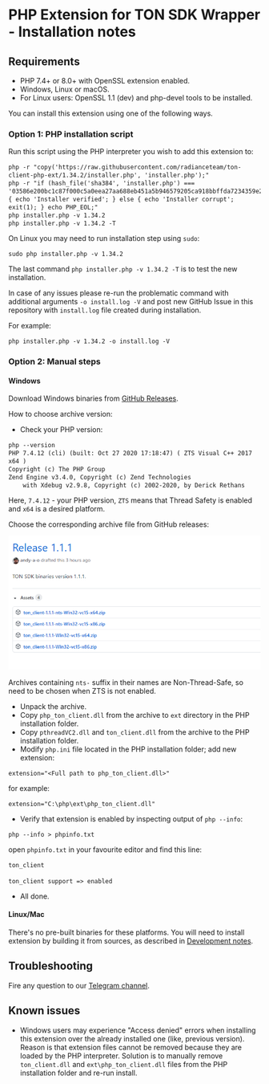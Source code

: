 # PHP Extension for TON SDK Wrapper - Installation notes

## Requirements

* PHP 7.4+ or 8.0+ with OpenSSL extension enabled.
* Windows, Linux or macOS.
* For Linux users: OpenSSL 1.1 (dev) and php-devel tools to be installed.
 
You can install this extension using one of the following ways.

### Option 1: PHP installation script

Run this script using the PHP interpreter you wish to add this extension to:

```
php -r "copy('https://raw.githubusercontent.com/radianceteam/ton-client-php-ext/1.34.2/installer.php', 'installer.php');"
php -r "if (hash_file('sha384', 'installer.php') === '03586e200bc1c87f000c5a0eea27aa688eb451a5b946579205ca918bbffda7234359e2d0e176aa53e841c6a77b8de959') { echo 'Installer verified'; } else { echo 'Installer corrupt'; exit(1); } echo PHP_EOL;"
php installer.php -v 1.34.2
php installer.php -v 1.34.2 -T
```

On Linux you may need to run installation step using `sudo`:

```
sudo php installer.php -v 1.34.2
```

The last command `php installer.php -v 1.34.2 -T` is to test the new installation.

In case of any issues please re-run the problematic command with additional arguments `-o install.log -V`
and post new GitHub Issue in this repository with `install.log` file created during installation.

For example:

```
php installer.php -v 1.34.2 -o install.log -V
```

### Option 2: Manual steps

#### Windows

Download Windows binaries from [GitHub Releases](https://github.com/radianceteam/ton-client-php-ext/releases).

How to choose archive version:

 - Check your PHP version:

```
php --version
PHP 7.4.12 (cli) (built: Oct 27 2020 17:18:47) ( ZTS Visual C++ 2017 x64 )
Copyright (c) The PHP Group
Zend Engine v3.4.0, Copyright (c) Zend Technologies
    with Xdebug v2.9.8, Copyright (c) 2002-2020, by Derick Rethans
```

Here, `7.4.12` - your PHP version, `ZTS` means that Thread Safety is enabled and `x64` is a desired platform.

Choose the corresponding archive file from GitHub releases:

![image alt ><](images/win32-release-version.png)

Archives containing `nts-` suffix in their names are Non-Thread-Safe, so need to be chosen when ZTS is not enabled.

 - Unpack the archive.
 - Copy `php_ton_client.dll` from the archive to `ext` directory in the PHP installation folder.
 - Copy `pthreadVC2.dll` and `ton_client.dll` from the archive to the PHP installation folder.
 - Modify `php.ini` file located in the PHP installation folder; add new extension:
```
extension="<Full path to php_ton_client.dll>"
```
for example:
```
extension="C:\php\ext\php_ton_client.dll"
```
 - Verify that extension is enabled by inspecting output of `php --info`:
```
php --info > phpinfo.txt 
``` 
open `phpinfo.txt` in your favourite editor and find this line:
```
ton_client

ton_client support => enabled
```
 - All done.

#### Linux/Mac

There's no pre-built binaries for these platforms. You will need to install
extension by building it from sources, as described in [Development notes](DEVELOPMENT.md#linuxmac).

## Troubleshooting

Fire any question to our [Telegram channel](https://t.me/RADIANCE_TON_SDK).
 
## Known issues

 - Windows users may experience "Access denied" errors when installing this extension over the already installed one 
   (like, previous version). Reason is that extension files cannot be removed because they are loaded by the PHP 
   interpreter. Solution is to manually remove `ton_client.dll` and `ext\php_ton_client.dll` files from the PHP 
   installation folder and re-run install.
